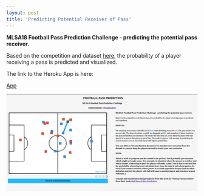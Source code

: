 ```yaml
---
layout: post
title: 'Predicting Potential Receiver of Pass'
---
```


**MLSA18 Football Pass Prediction Challenge - predicting the potential pass receiver.**

Based on the competition and dataset [here](https://github.com/JanVanHaaren/mlsa18-pass-prediction), the probability of a player receiving a pass is predicted and visualized.

The link to the Heroku App is here:

[App](https://pass-prediction.herokuapp.com/myapp)



<img src="https://raw.githubusercontent.com/samirak93/analytics/gh-pages/assets/img/projects/proj-8/thumb.jpg" alt="drawing" width="700"/>
